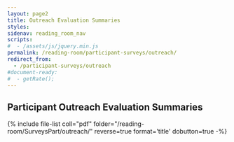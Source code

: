 ```yaml
---
layout: page2
title: Outreach Evaluation Summaries
styles:
sidenav: reading_room_nav
scripts:
#  - /assets/js/jquery.min.js
permalink: /reading-room/participant-surveys/outreach/
redirect_from:
  - /participant-surveys/outreach
#document-ready:
#  - getRate();
---
```


## Participant Outreach Evaluation Summaries

{% include file-list coll="pdf" folder="/reading-room/SurveysPart/outreach/" reverse=true format='title' dobutton=true -%}

<!-- CONTENT END -->
